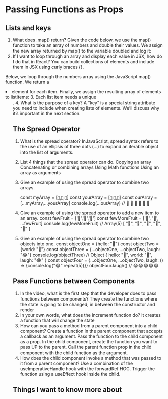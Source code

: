 # Passing Functions as Props

## Lists and keys
1. What does .map() return?
Given the code below, we use the map() function to take an array of numbers and double their values. We assign the new array returned by map() to the variable doubled and log it:
2. If I want to loop through an array and display each value in JSX, how do I do that in React?
You can build collections of elements and include them in JSX using curly braces {}.

Below, we loop through the numbers array using the JavaScript map() function. We return a <li> element for each item. Finally, we assign the resulting array of elements to listItems:
3. Each list item needs a unique <ul>.
4. What is the purpose of a key?
A “key” is a special string attribute you need to include when creating lists of elements. We’ll discuss why it’s important in the next section.

## The Spread Operator
1. What is the spread operator?
InJavaScript, spread syntax refers to the use of an ellipsis of three dots (…) to expand an iterable object into the list of arguments.
2. List 4 things that the spread operator can do.
Copying an array
Concatenating or combining arrays
Using Math functions
Using an array as arguments
3. Give an example of using the spread operator to combine two arrays.

      const myArray = [`🤪`,`🐻`,`🎌`]
      const yourArray = [`🙂`,`🤗`,`🤩`]
      const ourArray = [...myArray,...yourArray]
      console.log(...ourArray) // 🤪 🐻 🎌 🙂 🤗 🤩
4. Give an example of using the spread operator to add a new item to an array.
        const fewFruit = ['🍏','🍊','🍌']
        const fewMoreFruit = ['🍉', '🍍', ...fewFruit]
        console.log(fewMoreFruit) //  Array(5) [ "🍉", "🍍", "🍏", "🍊", "🍌" ]
5. Give an example of using the spread operator to combine two objects into one.
        const objectOne = {hello: "🤪"}
        const objectTwo = {world: "🐻"}
        const objectThree = {...objectOne, ...objectTwo, laugh: "😂"}
        console.log(objectThree) // Object { hello: "🤪", world: "🐻", laugh: "😂" }
        const objectFour = {...objectOne, ...objectTwo, laugh: () => {console.log("😂".repeat(5))}}
        objectFour.laugh() // 😂😂😂😂😂

## Pass Functions between Components
1. In the video, what is the first step that the developer does to pass functions between components?
They create the functions where the state is going to be changed; in between the constructor and render
2. In your own words, what does the increment function do?
It creates a function that will change the state
3. How can you pass a method from a parent component into a child component?
Create a function in the parent component that accepts a callback as an argument. Pass the function to the child component as a prop. In the child component, create the function you want to pass UP to the parent. Call the parent function prop in the child component with the child function as the argument.
4. How does the child component invoke a method that was passed to it from a parent component?
Use a combination of the useImperativeHandle hook with the forwardRef HOC.
Trigger the function using a useEffect hook inside the child.

## Things I want to know more about
